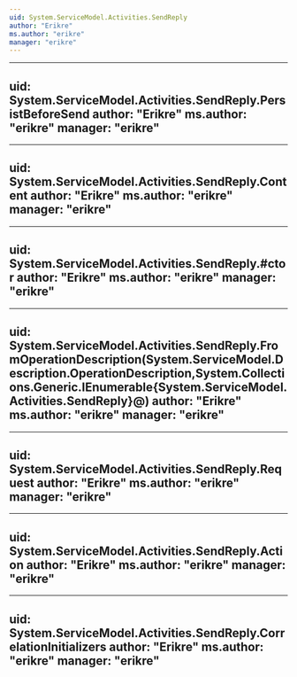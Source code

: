 ```yaml
---
uid: System.ServiceModel.Activities.SendReply
author: "Erikre"
ms.author: "erikre"
manager: "erikre"
---
```


---
uid: System.ServiceModel.Activities.SendReply.PersistBeforeSend
author: "Erikre"
ms.author: "erikre"
manager: "erikre"
---

---
uid: System.ServiceModel.Activities.SendReply.Content
author: "Erikre"
ms.author: "erikre"
manager: "erikre"
---

---
uid: System.ServiceModel.Activities.SendReply.#ctor
author: "Erikre"
ms.author: "erikre"
manager: "erikre"
---

---
uid: System.ServiceModel.Activities.SendReply.FromOperationDescription(System.ServiceModel.Description.OperationDescription,System.Collections.Generic.IEnumerable{System.ServiceModel.Activities.SendReply}@)
author: "Erikre"
ms.author: "erikre"
manager: "erikre"
---

---
uid: System.ServiceModel.Activities.SendReply.Request
author: "Erikre"
ms.author: "erikre"
manager: "erikre"
---

---
uid: System.ServiceModel.Activities.SendReply.Action
author: "Erikre"
ms.author: "erikre"
manager: "erikre"
---

---
uid: System.ServiceModel.Activities.SendReply.CorrelationInitializers
author: "Erikre"
ms.author: "erikre"
manager: "erikre"
---
